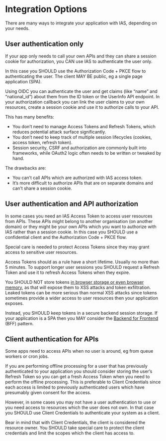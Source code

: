 # Integration Options

There are many ways to integrate your application with IAS, depending on your needs.

## User authentication only

If your app only needs to call your own APIs and they can share a session cookie for authorization, you CAN use IAS to authenticate the user only.

In this case you SHOULD use the Authorization Code + PKCE flow to authenticating the user. The client MAY BE public, eg a single page application (SPA).

Using OIDC you can authenticate the user and get claims (like “name” and “national_id”) about them from the ID token or the UserInfo API endpoint. In your authorization callback you can link the user claims to your own resources, create a session cookie and use it to authorize calls to your API.

This has many benefits:

- You don’t need to manage Access Tokens and Refresh Tokens, which reduces potential attack surface significantly.
- You don’t need to keep track of multiple session lifecycles (cookies, access token, refresh token).
- Session security, CSRF and authorization are commonly built into frameworks, while OAuth2 logic often needs to be written or tweaked by hand.

The drawbacks are:

- You can’t call APIs which are authorized with IAS access token.
- It’s more difficult to authorize APIs that are on separate domains and can’t share a session cookie.

## User authentication and API authorization

In some cases you need an IAS Access Token to access user resources from APIs. These APIs might belong to another organisation (on another domain) or they might be your own APIs which you want to authorize with IAS rather than a session cookie. In this case you SHOULD use a confidential client and the Authorization Code + PKCE flow.

Special care is needed to protect Access Tokens since they may grant access to sensitive user resources.

Access Tokens should as a rule have a short lifetime. Usually no more than 5 minutes. To support longer user sessions you SHOULD request a Refresh Token and use it to refresh Access Tokens when they expire.

You SHOULD NOT store tokens [in browser storage or even browser memory](https://medium.com/@benjamin.botto/secure-access-token-storage-with-single-page-applications-part-1-9536b0021321), as that will expose them to XSS attacks and token exfiltration. Leaked tokens can be more serious than normal XSS attacks since tokens sometimes provide a wider access to user resources then your application exposes.

Instead, you SHOULD keep tokens in a secure backend session storage. If your application is a SPA then you MAY consider the [Backend for Frontend](https://docs.duendesoftware.com/identityserver/v5/bff/overview/) (BFF) pattern.

## Client authentication for APIs

Some apps need to access APIs when no user is around, eg from queue workers or cron jobs.

If you are performing offline processing for a user that has previously authenticated to your application you should consider storing the user’s Refresh Token so you can get a fresh Access Token when you need to perform the offline processing. This is preferable to Client Credentials since each access is limited to previously authenticated users which have presumably given consent for the access.

However, in some cases you may not have a user authentication to use or you need access to resources which the user does not own. In that case you SHOULD use Client Credentials to authenticate your system as a client.

Bear in mind that with Client Credentials, the client is considered the resource owner. You SHOULD take special care to protect the client credentials and limit the scopes which the client has access to.
